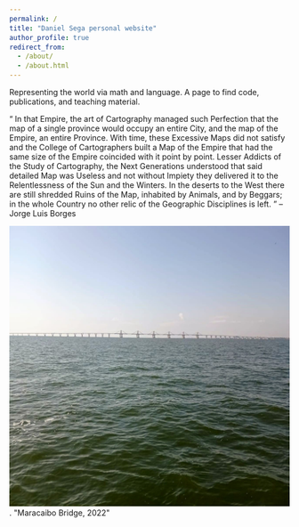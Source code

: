```yaml
---
permalink: /
title: "Daniel Sega personal website"
author_profile: true
redirect_from: 
  - /about/
  - /about.html
---
```


Representing the world via math and language. A page to find code, publications, and teaching material.

<q>  In that Empire, the art of Cartography managed such Perfection that the map of a single province would occupy an entire City, and the map of the Empire, an entire Province. With time, these Excessive Maps did not satisfy and the College of Cartographers built a Map of the Empire that had the same size of the Empire coincided with it point by point.
Lesser Addicts of the Study of Cartography, the Next Generations understood that said detailed Map was Useless and not without Impiety they delivered it to the Relentlessness of the Sun and the Winters. In the deserts to the West there are still shredded Ruins of the Map, inhabited by Animals, and by Beggars; in the whole Country no other relic of the Geographic Disciplines is left. </q> &#8211; Jorge Luis Borges


<img src='/images/maracaibo.jpg'>. "Maracaibo Bridge, 2022"
